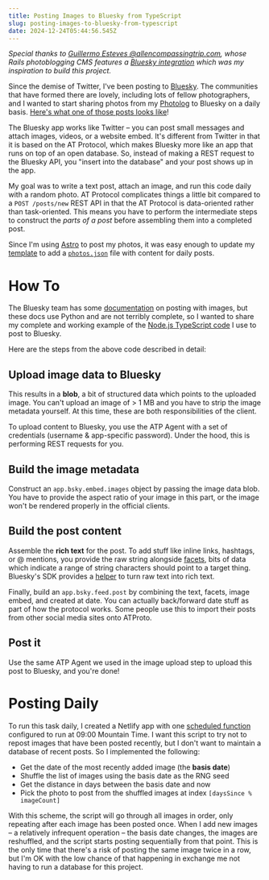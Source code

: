 ```yaml
---
title: Posting Images to Bluesky from TypeScript
slug: posting-images-to-bluesky-from-typescript
date: 2024-12-24T05:44:56.545Z
---
```


_Special thanks to
[Guillermo Esteves @allencompassingtrip.com](https://bsky.app/profile/allencompassingtrip.com),
whose Rails photoblogging CMS features a
[Bluesky integration](https://github.com/gesteves/denali/blob/release/app/lib/bluesky.rb)
which was my inspiration to build this project._

Since the demise of Twitter, I've been posting to
[Bluesky](https://bsky.app/profile/mplewis.com). The communities that have
formed there are lovely, including lots of fellow photographers, and I wanted to
start sharing photos from my [Photolog](https://photolog.mplewis.com/) to
Bluesky on a daily basis.
[Here's what one of those posts looks like](https://bsky.app/profile/mplewis.com/post/3ldxj6zwm2o2a)!

The Bluesky app works like Twitter – you can post small messages and attach
images, videos, or a website embed. It's different from Twitter in that it is
based on the AT Protocol, which makes Bluesky more like an app that runs on top
of an open database. So, instead of making a REST request to the Bluesky API,
you "insert into the database" and your post shows up in the app.

My goal was to write a text post, attach an image, and run this code daily with
a random photo. AT Protocol complicates things a little bit compared to a
`POST /posts/new` REST API in that the AT Protocol is data-oriented rather than
task-oriented. This means you have to perform the intermediate steps to
construct the _parts of a post_ before assembling them into a completed post.

Since I'm using [Astro](http://localhost:4321/how-i-build-frontend-apps) to post
my photos, it was easy enough to update my
[template](https://github.com/mplewis/photolog/blob/main/src/sitegen/src/pages/photos.json.ts)
to add a [`photos.json`](https://photolog.mplewis.com/photos.json) file with
content for daily posts.

# How To

The Bluesky team has some
[documentation](https://docs.bsky.app/docs/tutorials/creating-a-post#images-embeds)
on posting with images, but these docs use Python and are not terribly complete,
so I wanted to share my complete and working example of the
[Node.js TypeScript code](https://github.com/mplewis/photolog/blob/60e6bf5b2de74da514b29f3efbe9469d97c5fe42/src/netlify/functions/index.mts#L103-L129)
I use to post to Bluesky.

Here are the steps from the above code described in detail:

## Upload image data to Bluesky

This results in a **blob**, a bit of structured data which points to the
uploaded image. You can't upload an image of > 1 MB and you have to strip the
image metadata yourself. At this time, these are both responsibilities of the
client.

To upload content to Bluesky, you use the ATP Agent with a set of credentials
(username & app-specific password). Under the hood, this is performing REST
requests for you.

## Build the image metadata

Construct an `app.bsky.embed.images` object by passing the image data blob. You
have to provide the aspect ratio of your image in this part, or the image won't
be rendered properly in the official clients.

## Build the post content

Assemble the **rich text** for the post. To add stuff like inline links,
hashtags, or @ mentions, you provide the raw string alongside
[facets](https://docs.bsky.app/docs/advanced-guides/post-richtext), bits of data
which indicate a range of string characters should point to a target thing.
Bluesky's SDK provides a
[helper](https://github.com/bluesky-social/atproto/tree/main/packages/api#rich-text)
to turn raw text into rich text.

Finally, build an `app.bsky.feed.post` by combining the text, facets, image
embed, and created at date. You can actually back/forward date stuff as part of
how the protocol works. Some people use this to import their posts from other
social media sites onto ATProto.

## Post it

Use the same ATP Agent we used in the image upload step to upload this post to
Bluesky, and you're done!

# Posting Daily

To run this task daily, I created a Netlify app with one
[scheduled function](https://docs.netlify.com/functions/scheduled-functions/)
configured to run at 09:00 Mountain Time. I want this script to try not to
repost images that have been posted recently, but I don't want to maintain a
database of recent posts. So I implemented the following:

- Get the date of the most recently added image (the **basis date**)
- Shuffle the list of images using the basis date as the RNG seed
- Get the distance in days between the basis date and now
- Pick the photo to post from the shuffled images at index
  `[daysSince % imageCount]`

With this scheme, the script will go through all images in order, only repeating
after each image has been posted once. When I add new images – a relatively
infrequent operation – the basis date changes, the images are reshuffled, and
the script starts posting sequentially from that point. This is the only time
that there's a risk of posting the same image twice in a row, but I'm OK with
the low chance of that happening in exchange me not having to run a database for
this project.
